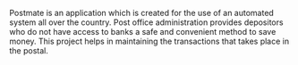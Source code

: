 Postmate is an application which is created for the use of an automated system all over the country. Post office administration provides depositors who do not have access to banks a safe and convenient method to save money. This project helps in maintaining the transactions that takes place in the postal. 
